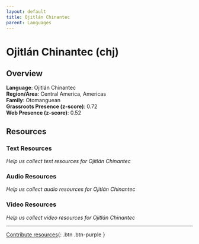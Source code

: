 ```yaml
---
layout: default
title: Ojitlán Chinantec
parent: Languages
---
```


# Ojitlán Chinantec (chj)

## Overview

**Language**: Ojitlán Chinantec  
**Region/Area**: Central America, Americas  
**Family**: Otomanguean  
**Grassroots Presence (z-score)**: 0.72  
**Web Presence (z-score)**: 0.52  

## Resources

### Text Resources
*Help us collect text resources for Ojitlán Chinantec*

### Audio Resources
*Help us collect audio resources for Ojitlán Chinantec*

### Video Resources
*Help us collect video resources for Ojitlán Chinantec*

---

[Contribute resources](https://forms.office.com/e/1SfLJx3u1r){: .btn .btn-purple }

